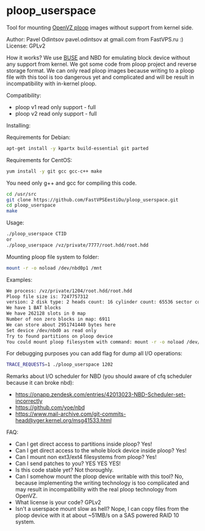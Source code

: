 ploop_userspace
===============

Tool for mounting [OpenVZ ploop](http://openvz.org/Ploop) images without support from kernel side.

Author: Pavel Odintsov pavel.odintsov at gmail.com from FastVPS.ru :)
License: GPLv2

How it works? We use [BUSE](https://github.com/acozzette/BUSE) and NBD for emulating block device without any support from kernel. We got some code from ploop project and reverse storage format. We can only read ploop images because writing to a ploop file with this tool is too dangerous yet and complicated and will be result in incompatibility with in-kernel ploop.

Compatibility:
* ploop v1 read only support - full
* ploop v2 read only support - full

Installing:

Requirements for Debian:
```bash
apt-get install -y kpartx build-essential git parted
```

Requirements for CentOS:
```bash
yum install -y git gcc gcc-c++ make
```

You need only g++ and gcc for compiling this code.
```bash
cd /usr/src
git clone https://github.com/FastVPSEestiOu/ploop_userspace.git
cd ploop_userspace
make
```

Usage:
```bash
./ploop_userspace CTID
or
./ploop_userspace /vz/private/7777/root.hdd/root.hdd
```

Mounting ploop file system to folder:
```bash
mount -r -o noload /dev/nbd0p1 /mnt
```

Examples:
```bash
We process: /vz/private/1204/root.hdd/root.hdd
Ploop file size is: 7247757312
version: 2 disk type: 2 heads count: 16 cylinder count: 65536 sector count: 2048 size in tracks: 16384 size in sectors: 33554432 disk in use: 1953459801 first block offset: 2048 flags: 0
We have 1 BAT blocks
We have 262128 slots in 0 map
Number of non zero blocks in map: 6911
We can store about 2951741440 bytes here
Set device /dev/nbd0 as read only
Try to found partitions on ploop device
You could mount ploop filesystem with command: mount -r -o noload /dev/nbd0p1 /mnt
```

For debugging purposes you can add flag for dump all I/O operations:
```bash
TRACE_REQUESTS=1 ./ploop_userspace 1202
```

Remarks about I/O scheduler for NBD (you should aware of cfq scheduler because it can broke nbd):
* https://onapp.zendesk.com/entries/42013023-NBD-Scheduler-set-incorrectly
* https://github.com/yoe/nbd
* https://www.mail-archive.com/git-commits-head@vger.kernel.org/msg41533.html


FAQ:
* Can I get direct access to partitions inside ploop? Yes!
* Can I get direct access to the whole block device inside ploop? Yes!
* Can I mount non ext3/ext4 filesystems from ploop? Yes!
* Can I send patches to you? YES YES YES!
* Is this code stable yet? Not thoroughly.
* Can I somehow mount the ploop device writable with this tool? No, because implementing the writing technology is too complicated and may result in incompatibility with the real ploop technology from OpenVZ.
* What license is your code? GPLv2
* Isn't a userspace mount slow as hell? Nope, I can copy files from the ploop device with it at about ~51MB/s on a SAS powered RAID 10 system.

